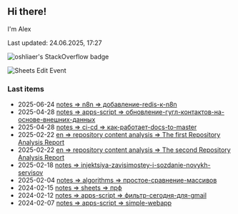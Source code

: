 ## Hi there!

I'm Alex

Last updated: 24.06.2025, 17:27

![oshliaer's StackOverflow badge](https://stackexchange.com/users/flair/1484496.png)

![Sheets Edit Event](https://en1t1jt2c6ghd7u.m.pipedream.net)

### Last items

- 2025-06-24 [notes => n8n => добавление-redis-к-n8n](docs/notes/n8n/добавление-redis-к-n8n.md)
- 2025-04-28 [notes => apps-script => обновление-гугл-контактов-на-основе-внешних-данных](docs/notes/apps-script/обновление-гугл-контактов-на-основе-внешних-данных.md)
- 2025-04-28 [notes => ci-cd => как-работает-docs-to-master](docs/notes/ci-cd/как-работает-docs-to-master.md)
- 2025-02-22 [en => repository content analysis => The first Repository Analysis Report](docs/en/repository%20content%20analysis/The%20first%20Repository%20Analysis%20Report.md)
- 2025-02-22 [en => repository content analysis => The second Repository Analysis Report](docs/en/repository%20content%20analysis/The%20second%20Repository%20Analysis%20Report.md)
- 2025-02-18 [notes => injektsiya-zavisimostey-i-sozdanie-novykh-servisov](docs/notes/injektsiya-zavisimostey-i-sozdanie-novykh-servisov.md)
- 2025-02-04 [notes => algorithms => простое-сравнение-массивов](docs/notes/algorithms/простое-сравнение-массивов.md)
- 2024-02-15 [notes => sheets => прф](docs/notes/sheets/прф.md)
- 2024-02-12 [notes => apps-script => фильтр-сегодня-для-gmail](docs/notes/apps-script/фильтр-сегодня-для-gmail.md)
- 2024-02-07 [notes => apps-script => simple-webapp](docs/notes/apps-script/simple-webapp.md)
